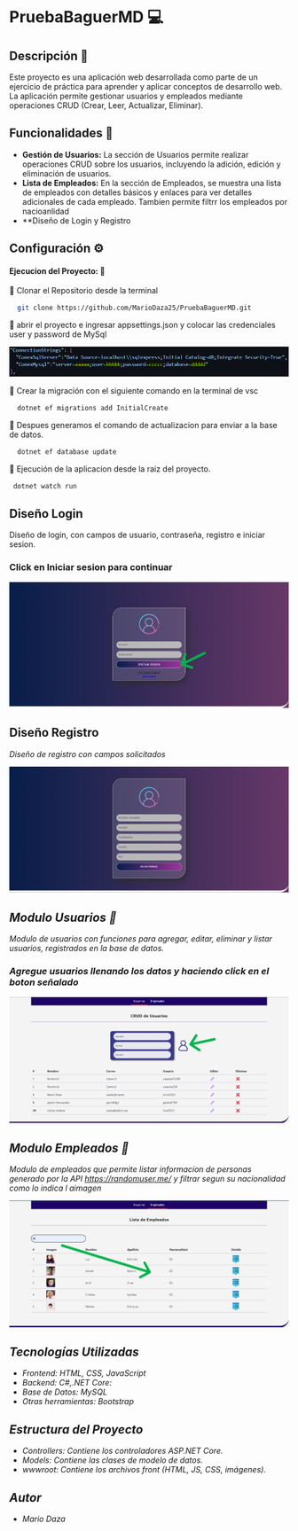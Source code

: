 # PruebaBaguerMD 💻

## Descripción 📖

Este proyecto es una aplicación web desarrollada como parte de un ejercicio de práctica para aprender y aplicar conceptos de desarrollo web. La aplicación permite gestionar usuarios y empleados mediante operaciones CRUD (Crear, Leer, Actualizar, Eliminar).

## Funcionalidades 🔑

- **Gestión de Usuarios:** La sección de Usuarios permite realizar operaciones CRUD sobre los usuarios, incluyendo la adición, edición y eliminación de usuarios.
- **Lista de Empleados:** En la sección de Empleados, se muestra una lista de empleados con detalles básicos y enlaces para ver detalles adicionales de cada empleado. Tambien permite filtrr los empleados por nacioanlidad
- **Diseño de Login y Registro

## Configuración ⚙️

#### Ejecucion del Proyecto: 🚀
🔴 Clonar el Repositorio desde la terminal 
``` bash
  git clone https://github.com/MarioDaza25/PruebaBaguerMD.git
```
🔴 abrir el proyecto e ingresar appsettings.json y colocar las credenciales user y password de MySql



![Json settings](./wwwroot/images/imgDoc/db.png)

🔴 Crear la migración con el siguiente comando en la terminal de vsc 
``` bash
  dotnet ef migrations add InitialCreate
```

🔴 Despues generamos el comando de actualizacion para enviar a la base de datos.
``` bash
  dotnet ef database update 
```

🔴 Ejecución de la aplicacion desde la raiz del proyecto.
``` bash
 dotnet watch run 
```

## Diseño Login <i class="fas fa-user"></i>
Diseño de login, con campos de usuario, contraseña, registro e iniciar sesion.

### Click en Iniciar sesion para continuar
![Json settings](./wwwroot/images/imgDoc/ingreso.png)

## Diseño Registro <i class="fas fa-pencil-alt">
Diseño de registro con campos solicitados

![Json settings](./wwwroot/images/imgDoc/registro.png)

## Modulo Usuarios 👥
Modulo de usuarios con funciones para agregar, editar, eliminar y listar usuarios, registrados en la base de datos.

### Agregue usuarios llenando los datos y haciendo click en el boton señalado
![Json settings](./wwwroot/images/imgDoc/usuarios.png)

## Modulo Empleados 👥
Modulo de empleados que permite listar informacion de personas generado por la API https://randomuser.me/ y filtrar segun su nacionalidad como lo indica l aimagen

![Json settings](./wwwroot/images/imgDoc/Empleados.png)


## Tecnologías Utilizadas
- Frontend: HTML, CSS, JavaScript
- Backend: C#,.NET Core: 
- Base de Datos: MySQL
- Otras herramientas: Bootstrap

## Estructura del Proyecto
- Controllers: Contiene los controladores ASP.NET Core.
- Models: Contiene las clases de modelo de datos.
- wwwroot: Contiene los archivos front (HTML, JS, CSS, imágenes).

## Autor
- Mario Daza


